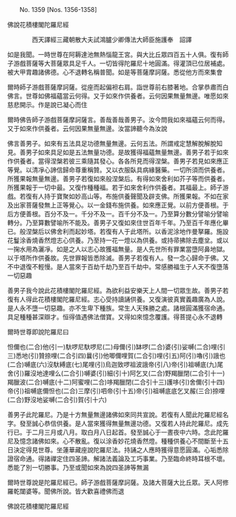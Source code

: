 ﻿　　No. 1359 [Nos. 1356-1358]

佛說花積樓閣陀羅尼經

　　　　西天譯經三藏朝散大夫試鴻臚少卿傳法大師臣施護奉　詔譯


如是我聞。一時世尊在阿耨達池無熱惱龍王宮。與大比丘眾四百五十人俱。復有師子游戲菩薩等大菩薩眾具足千人。一切皆得陀羅尼十地圓滿。得灌頂已位居補處。被大甲胄趣諸佛德。心不退轉名稱普聞。如是等菩薩摩訶薩。悉從他方而來集會

爾時師子游戲菩薩摩訶薩。從座而起偏袒右肩。詣世尊前右膝著地。合掌恭肅而白佛言。世尊如佛福蘊當云何得。又于如來作供養者。云何因果無量無邊。唯愿如來慈悲開示。作是說已凝心而住

爾時佛告師子游戲菩薩摩訶薩言。善哉善哉善男子。汝今問我如來福蘊云何而得。又于如來作供養者。云何因果無量無邊。汝當諦聽今為汝說

佛言善男子。如來有五法具足功德無量無邊。云何五法。所謂戒定慧解脫解脫知見。善男子如來具足如是五法無量功德。是故獲得福蘊無量無邊。善男子若于如來作供養者。當得涅槃若彼三乘隨其發心。各各所見而得涅槃。善男子若見如來應正等覺。以清凈心諦信歸命尊重稱贊。又以衣服臥具病緣醫藥。一切所須而供養者。所獲果報無量無邊。善男子若復如來般涅槃后。有得如來舍利如芥子等而供養者。所獲果報于一切中最。又復作種種福。若于如來舍利作供養者。其福最上。師子游戲。若復有人持于寶聚如妙高山等。布施供養聲聞及辟支佛。所獲果報。不如在家及出家菩薩發無上正等覺心。以一金錢布施供養。如來應正覺。以前方便善根。于后方便善根。百分不及一。千分不及一。百千分不及一。乃至算分數分譬喻分譬喻轉分。乃至算數譬喻所不能及。善男子又復如來住世百年千年。乃至百千年應化畢已。般涅槃后以佛舍利而起妙塔。若復有人于此塔所。以香泥涂地作曼拏羅。施設花鬘涂香燒香然燈志心供養。乃至持一花一燈以為供養。或持帚拂除去塵坌。或以一掬水用為灑凈。如是之人以志心故獲福無量。是人先世所有罪業當墮阿鼻地獄。以于塔所作供養故。先世罪報皆悉除滅。善男子若復有人。發一念心歸命于佛。又不中退復不輕慢。是人當來于百劫千劫乃至百千劫中。常感勝福生于人天不復墮落一切惡趣

善男子我今說此花積樓閣陀羅尼經。為欲利益安樂天上人間一切眾生故。善男子若復有人得此花積樓閣陀羅尼經。志心受持讀誦供養。又復演彼真實義趣廣為人說。是人永不墮一切惡趣。亦不生卑下種族。常生人天殊勝之處。諸根圓滿獲宿命通。具足種種甚深辯才。恒得值遇佛法僧寶。又得如來憶念覆護。得菩提心永不退轉

爾時世尊即說陀羅尼曰

怛儞也(二合)他(引一)馱啰尼馱啰尼(二)母儞(引)缽啰(二合)婆(引)娑嚩(二合)哩(引三)悉地(引)贊捺哩(二合引四)曩(引)他唧儞哩賀(二合引)哩(引五)阿(引)嚕(引)誐也(二合)嚩底(六)沒馱縛底(七)尾哩(引)烏迦致啰祖波誐帝(引八)帝(引)祖嚩底(九)尾舍(引)羅沒地達哩么(二合引)嚩婆(引)細(引十)阿乞叉(二合)野羯臘閉(二合引十一)羯臘波(二合)嚩底(十二)阿蜜哩(二合)哆羯臘閉(二合引十三)護哆(引)舍儞(引十四)帝(引)祖嚩底儞怛也(二合)三摩(引)呬帝(引十五)帝(引)祖嚩底底乞叉赧(三合)捺哩(二合)野沒地娑嚩(二合引)賀(引十六)

善男子此陀羅尼。乃是十方無量無邊諸佛如來同共宣說。若復有人聞此陀羅尼經名字。發至誠心恭信供養。是人當來獲得無量無邊功德。又復若人持此陀羅尼。成先行已。于二月三月或八月。取白月八日起首。發至誠心于一晝夜中六時。念此陀羅尼及憶念諸佛如來。心不散亂。復以涂香妙花燒香然燈。種種供養心不間斷至十五日決定得見世尊。坐蓮華藏座說陀羅尼法。持誦之人應時獲得意愿圓滿。心垢悉除證宿命通。得諸禪定住四圣諦。解諸法義論及工巧事業。乃至臨命終時耳根不壞。悉能了別一切勝事。乃至或聞如來為說四圣諦等無漏

爾時世尊說是陀羅尼經已。師子游戲菩薩摩訶薩。及諸大菩薩大比丘眾。天人阿修羅乾闥婆等。聞佛所說。皆大歡喜禮佛而退

佛說花積樓閣陀羅尼經
